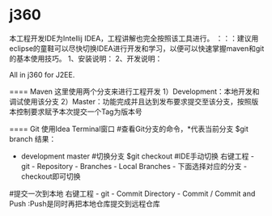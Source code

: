 j360
====
本工程开发IDE为Intellij IDEA，工程讲解也完全按照该工具进行。
：：：建议用eclipse的童鞋可以尽快切换IDEA进行开发和学习，以便可以快速掌握maven和git的基本使用技巧。
1、安装说明：
2、开发说明：

All in j360 for J2EE.

====
Maven
这里使用两个分支来进行工程开发
1）Development：本地开发和调试使用该分支
2）Master：功能完成并且达到发布要求提交至该分支，按照版本控制要求赋予本次提交一个Tag为版本号



====
Git
使用Idea Terminal窗口
#查看Git分支的命令，*代表当前分支
$git branch
结果：
* development
  master
#切换分支
$git checkout
#IDE手动切换
右键工程 - git - Repository - Branches - Local Branches - 下面选择对应的分支 - checkout即可切换

#提交一次到本地
右键工程 - git - Commit Directory - Commit / Commit and Push :Push是同时再把本地仓库提交到远程仓库


